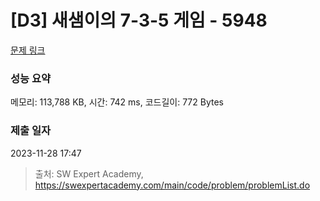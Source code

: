 # [D3] 새샘이의 7-3-5 게임 - 5948 

[문제 링크](https://swexpertacademy.com/main/code/problem/problemDetail.do?contestProbId=AWZ2IErKCwUDFAUQ) 

### 성능 요약

메모리: 113,788 KB, 시간: 742 ms, 코드길이: 772 Bytes

### 제출 일자

2023-11-28 17:47



> 출처: SW Expert Academy, https://swexpertacademy.com/main/code/problem/problemList.do